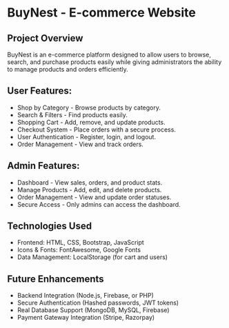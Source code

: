 # BuyNest - E-commerce Website

## Project Overview
BuyNest is an e-commerce platform designed to allow users to browse, search, and purchase products easily while giving administrators the ability to manage products and orders efficiently.


## User Features:
- Shop by Category - Browse products by category.
- Search & Filters - Find products easily.
- Shopping Cart - Add, remove, and update products.
- Checkout System - Place orders with a secure process.
- User Authentication - Register, login, and logout.
- Order Management - View and track orders.

## Admin Features:
- Dashboard - View sales, orders, and product stats.
- Manage Products - Add, edit, and delete products.
- Order Management - View and update order statuses.
- Secure Access - Only admins can access the dashboard.

## Technologies Used
- Frontend: HTML, CSS, Bootstrap, JavaScript
- Icons & Fonts: FontAwesome, Google Fonts
- Data Management: LocalStorage (for cart and users)

## Future Enhancements
- Backend Integration (Node.js, Firebase, or PHP)
- Secure Authentication (Hashed passwords, JWT tokens)
- Real Database Support (MongoDB, MySQL, Firebase)
- Payment Gateway Integration (Stripe, Razorpay)

